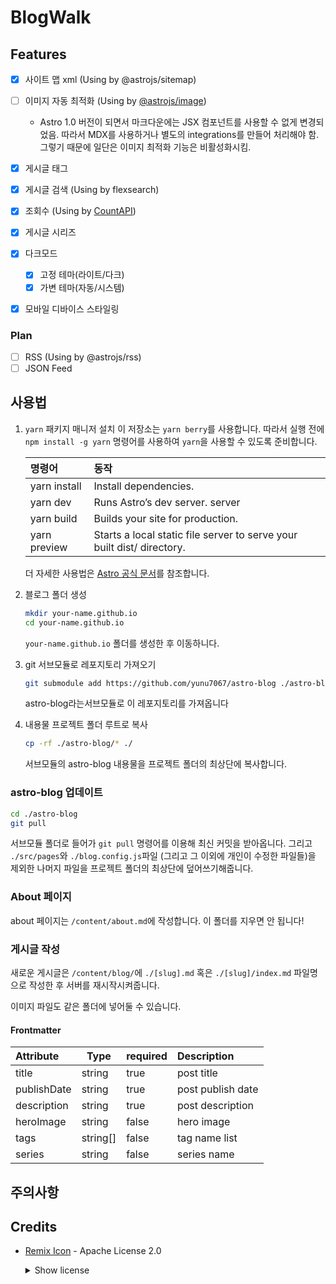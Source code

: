 # BlogWalk

## Features

- [x] 사이트 맵 xml (Using by @astrojs/sitemap)
- [ ] 이미지 자동 최적화 (Using by [@astrojs/image](https://github.com/withastro/astro/tree/main/packages/integrations/image))

  - Astro 1.0 버전이 되면서 마크다운에는 JSX 컴포넌트를 사용할 수 없게 변경되었음. 따라서 MDX를 사용하거나 별도의 integrations를 만들어 처리해야 함. 그렇기 때문에 일단은 이미지 최적화 기능은 비활성화시킴.

- [x] 게시글 태그
- [x] 게시글 검색 (Using by flexsearch)
- [x] 조회수 (Using by [CountAPI](https://countapi.xyz/))
- [x] 게시글 시리즈
- [x] 다크모드
  - [x] 고정 테마(라이트/다크)
  - [x] 가변 테마(자동/시스템)
- [x] 모바일 디바이스 스타일링

### Plan

- [ ] RSS (Using by @astrojs/rss)
- [ ] JSON Feed

## 사용법

1. `yarn` 패키지 매니저 설치
   이 저장소는 `yarn berry`를 사용합니다. 따라서 실행 전에 `npm install -g yarn` 명령어를 사용하여 `yarn`을 사용할 수 있도록 준비합니다.

   | 명령어       | 동작                                                                   |
   | :----------- | :--------------------------------------------------------------------- |
   | yarn install | Install dependencies.                                                  |
   | yarn dev     | Runs Astro’s dev server. server                                        |
   | yarn build   | Builds your site for production.                                       |
   | yarn preview | Starts a local static file server to serve your built dist/ directory. |

   더 자세한 사용법은 [Astro 공식 문서](https://docs.astro.build/en/reference/cli-reference/#astro-preview)를 참조합니다.

2. 블로그 폴더 생성
   ```sh
   mkdir your-name.github.io
   cd your-name.github.io
   ```
   `your-name.github.io` 폴더를 생성한 후 이동하니다.
3. git 서브모듈로 레포지토리 가져오기

   ```sh
   git submodule add https://github.com/yunu7067/astro-blog ./astro-blog
   ```

   astro-blog라는서브모듈로 이 레포지토리를 가져옵니다

4. 내용물 프로젝트 폴더 루트로 복사
   ```sh
   cp -rf ./astro-blog/* ./
   ```
   서브모듈의 astro-blog 내용물을 프로젝트 폴더의 최상단에 복사합니다.

### astro-blog 업데이트

```sh
cd ./astro-blog
git pull
```

서브모듈 폴더로 들어가 `git pull` 명령어를 이용해 최신 커밋을 받아옵니다. 그리고 `./src/pages`와 `./blog.config.js`파일 (그리고 그 이외에 개인이 수정한 파일들)을 제외한 나머지 파일을 프로젝트 폴더의 최상단에 덮어쓰기해줍니다.

### About 페이지

about 페이지는 `/content/about.md`에 작성합니다. 이 폴더를 지우면 안 됩니다!

### 게시글 작성

새로운 게시글은 `/content/blog/`에 `./[slug].md` 혹은 `./[slug]/index.md` 파일명으로 작성한 후 서버를 재시작시켜줍니다.

이미지 파일도 같은 폴더에 넣어둘 수 있습니다.

#### Frontmatter

| Attribute   | Type     | required | Description       |
| :---------- | -------- | -------- | :---------------- |
| title       | string   | true     | post title        |
| publishDate | string   | true     | post publish date |
| description | string   | true     | post description  |
| heroImage   | string   | false    | hero image        |
| tags        | string[] | false    | tag name list     |
| series      | string   | false    | series name       |

## 주의사항

## Credits

- [Remix Icon](https://github.com/Remix-Design/RemixIcon) - Apache License 2.0

  <details markdown="1">
  <summary>Show license</summary>

  ```
                                 Apache License
                           Version 2.0, January 2004
                        http://www.apache.org/licenses/

   TERMS AND CONDITIONS FOR USE, REPRODUCTION, AND DISTRIBUTION

   1. Definitions.

      "License" shall mean the terms and conditions for use, reproduction,
      and distribution as defined by Sections 1 through 9 of this document.

      "Licensor" shall mean the copyright owner or entity authorized by
      the copyright owner that is granting the License.

      "Legal Entity" shall mean the union of the acting entity and all
      other entities that control, are controlled by, or are under common
      control with that entity. For the purposes of this definition,
      "control" means (i) the power, direct or indirect, to cause the
      direction or management of such entity, whether by contract or
      otherwise, or (ii) ownership of fifty percent (50%) or more of the
      outstanding shares, or (iii) beneficial ownership of such entity.

      "You" (or "Your") shall mean an individual or Legal Entity
      exercising permissions granted by this License.

      "Source" form shall mean the preferred form for making modifications,
      including but not limited to software source code, documentation
      source, and configuration files.

      "Object" form shall mean any form resulting from mechanical
      transformation or translation of a Source form, including but
      not limited to compiled object code, generated documentation,
      and conversions to other media types.

      "Work" shall mean the work of authorship, whether in Source or
      Object form, made available under the License, as indicated by a
      copyright notice that is included in or attached to the work
      (an example is provided in the Appendix below).

      "Derivative Works" shall mean any work, whether in Source or Object
      form, that is based on (or derived from) the Work and for which the
      editorial revisions, annotations, elaborations, or other modifications
      represent, as a whole, an original work of authorship. For the purposes
      of this License, Derivative Works shall not include works that remain
      separable from, or merely link (or bind by name) to the interfaces of,
      the Work and Derivative Works thereof.

      "Contribution" shall mean any work of authorship, including
      the original version of the Work and any modifications or additions
      to that Work or Derivative Works thereof, that is intentionally
      submitted to Licensor for inclusion in the Work by the copyright owner
      or by an individual or Legal Entity authorized to submit on behalf of
      the copyright owner. For the purposes of this definition, "submitted"
      means any form of electronic, verbal, or written communication sent
      to the Licensor or its representatives, including but not limited to
      communication on electronic mailing lists, source code control systems,
      and issue tracking systems that are managed by, or on behalf of, the
      Licensor for the purpose of discussing and improving the Work, but
      excluding communication that is conspicuously marked or otherwise
      designated in writing by the copyright owner as "Not a Contribution."

      "Contributor" shall mean Licensor and any individual or Legal Entity
      on behalf of whom a Contribution has been received by Licensor and
      subsequently incorporated within the Work.

   2. Grant of Copyright License. Subject to the terms and conditions of
      this License, each Contributor hereby grants to You a perpetual,
      worldwide, non-exclusive, no-charge, royalty-free, irrevocable
      copyright license to reproduce, prepare Derivative Works of,
      publicly display, publicly perform, sublicense, and distribute the
      Work and such Derivative Works in Source or Object form.

   3. Grant of Patent License. Subject to the terms and conditions of
      this License, each Contributor hereby grants to You a perpetual,
      worldwide, non-exclusive, no-charge, royalty-free, irrevocable
      (except as stated in this section) patent license to make, have made,
      use, offer to sell, sell, import, and otherwise transfer the Work,
      where such license applies only to those patent claims licensable
      by such Contributor that are necessarily infringed by their
      Contribution(s) alone or by combination of their Contribution(s)
      with the Work to which such Contribution(s) was submitted. If You
      institute patent litigation against any entity (including a
      cross-claim or counterclaim in a lawsuit) alleging that the Work
      or a Contribution incorporated within the Work constitutes direct
      or contributory patent infringement, then any patent licenses
      granted to You under this License for that Work shall terminate
      as of the date such litigation is filed.

   4. Redistribution. You may reproduce and distribute copies of the
      Work or Derivative Works thereof in any medium, with or without
      modifications, and in Source or Object form, provided that You
      meet the following conditions:

      (a) You must give any other recipients of the Work or
          Derivative Works a copy of this License; and

      (b) You must cause any modified files to carry prominent notices
          stating that You changed the files; and

      (c) You must retain, in the Source form of any Derivative Works
          that You distribute, all copyright, patent, trademark, and
          attribution notices from the Source form of the Work,
          excluding those notices that do not pertain to any part of
          the Derivative Works; and

      (d) If the Work includes a "NOTICE" text file as part of its
          distribution, then any Derivative Works that You distribute must
          include a readable copy of the attribution notices contained
          within such NOTICE file, excluding those notices that do not
          pertain to any part of the Derivative Works, in at least one
          of the following places: within a NOTICE text file distributed
          as part of the Derivative Works; within the Source form or
          documentation, if provided along with the Derivative Works; or,
          within a display generated by the Derivative Works, if and
          wherever such third-party notices normally appear. The contents
          of the NOTICE file are for informational purposes only and
          do not modify the License. You may add Your own attribution
          notices within Derivative Works that You distribute, alongside
          or as an addendum to the NOTICE text from the Work, provided
          that such additional attribution notices cannot be construed
          as modifying the License.

      You may add Your own copyright statement to Your modifications and
      may provide additional or different license terms and conditions
      for use, reproduction, or distribution of Your modifications, or
      for any such Derivative Works as a whole, provided Your use,
      reproduction, and distribution of the Work otherwise complies with
      the conditions stated in this License.

   5. Submission of Contributions. Unless You explicitly state otherwise,
      any Contribution intentionally submitted for inclusion in the Work
      by You to the Licensor shall be under the terms and conditions of
      this License, without any additional terms or conditions.
      Notwithstanding the above, nothing herein shall supersede or modify
      the terms of any separate license agreement you may have executed
      with Licensor regarding such Contributions.

   6. Trademarks. This License does not grant permission to use the trade
      names, trademarks, service marks, or product names of the Licensor,
      except as required for reasonable and customary use in describing the
      origin of the Work and reproducing the content of the NOTICE file.

   7. Disclaimer of Warranty. Unless required by applicable law or
      agreed to in writing, Licensor provides the Work (and each
      Contributor provides its Contributions) on an "AS IS" BASIS,
      WITHOUT WARRANTIES OR CONDITIONS OF ANY KIND, either express or
      implied, including, without limitation, any warranties or conditions
      of TITLE, NON-INFRINGEMENT, MERCHANTABILITY, or FITNESS FOR A
      PARTICULAR PURPOSE. You are solely responsible for determining the
      appropriateness of using or redistributing the Work and assume any
      risks associated with Your exercise of permissions under this License.

   8. Limitation of Liability. In no event and under no legal theory,
      whether in tort (including negligence), contract, or otherwise,
      unless required by applicable law (such as deliberate and grossly
      negligent acts) or agreed to in writing, shall any Contributor be
      liable to You for damages, including any direct, indirect, special,
      incidental, or consequential damages of any character arising as a
      result of this License or out of the use or inability to use the
      Work (including but not limited to damages for loss of goodwill,
      work stoppage, computer failure or malfunction, or any and all
      other commercial damages or losses), even if such Contributor
      has been advised of the possibility of such damages.

   9. Accepting Warranty or Additional Liability. While redistributing
      the Work or Derivative Works thereof, You may choose to offer,
      and charge a fee for, acceptance of support, warranty, indemnity,
      or other liability obligations and/or rights consistent with this
      License. However, in accepting such obligations, You may act only
      on Your own behalf and on Your sole responsibility, not on behalf
      of any other Contributor, and only if You agree to indemnify,
      defend, and hold each Contributor harmless for any liability
      incurred by, or claims asserted against, such Contributor by reason
      of your accepting any such warranty or additional liability.

   END OF TERMS AND CONDITIONS

   APPENDIX: How to apply the Apache License to your work.

      To apply the Apache License to your work, attach the following
      boilerplate notice, with the fields enclosed by brackets "[]"
      replaced with your own identifying information. (Don't include
      the brackets!)  The text should be enclosed in the appropriate
      comment syntax for the file format. We also recommend that a
      file or class name and description of purpose be included on the
      same "printed page" as the copyright notice for easier
      identification within third-party archives.

   Copyright [yyyy] [name of copyright owner]

   Licensed under the Apache License, Version 2.0 (the "License");
   you may not use this file except in compliance with the License.
   You may obtain a copy of the License at

       http://www.apache.org/licenses/LICENSE-2.0

   Unless required by applicable law or agreed to in writing, software
   distributed under the License is distributed on an "AS IS" BASIS,
   WITHOUT WARRANTIES OR CONDITIONS OF ANY KIND, either express or implied.
   See the License for the specific language governing permissions and
   limitations under the License.
  ```

  </details>
